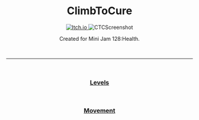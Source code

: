<h1 align="center">ClimbToCure</h1>

<p align="center">
  <a href="https://kosciach.itch.io/climbtocure">
<img src="https://camo.githubusercontent.com/9fd682145e4f0d5b90aac147ca8f96a32465f0b739c99f07c43fb47a63e59cf2/68747470733a2f2f696d672e736869656c64732e696f2f7374617469632f76313f7374796c653d666f722d7468652d6261646765266d6573736167653d497463682e696f26636f6c6f723d464135433543266c6f676f3d497463682e696f266c6f676f436f6c6f723d464646464646266c6162656c3d" alt="Itch.io" />
  </a>
<img src="https://img.itch.zone/aW1hZ2UvMTk3NzA5OC8xMTYyNjk3MS5wbmc=/original/%2FeVaUt.png" alt="CTCScreenshot">
</p>

  <p align="center">
    Created for Mini Jam 128:Health.<br>
    
  </p>

<br>

---

<br>

<h3 align="center">
  <a href="Levels.md">Levels</a>
</h3>

<br>

<h3 align="center">
  <a href="Movement.md">Movement</a>
</h3>
